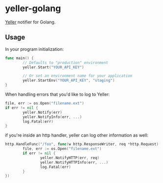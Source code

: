# yeller-golang

[Yeller](http://yellerapp.com) notifier for Golang.

## Usage

In your program initialization:

```go
func main() {
        // Defaults to "production" environment
        yeller.Start("YOUR_API_KEY")

        // Or set an environment name for your application
        yeller.StartEnv("YOUR_API_KEY", "staging")
}
```

When handling errors that you'd like to log to Yeller:

```go
file, err := os.Open("filename.ext")
if err != nil {
        yeller.Notify(err)
        yeller.NotifyInfo(err, ...)
        log.Fatal(err)
}
```

if you're inside an http handler, yeller
can log other information as well:

```go
http.HandleFunc("/foo", func(w http.ResponseWriter, req *http.Request) {
        file, err := os.Open("filename.ext")
        if err != nil {
                yeller.NotifyHTTP(err, req)
                yeller.NotifyHTTPInfo(err, ...)
                log.Fatal(err)
        }
})
```
